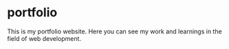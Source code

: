 # portfolio
This is my portfolio website. Here you can see my work and learnings in the field of web development.
